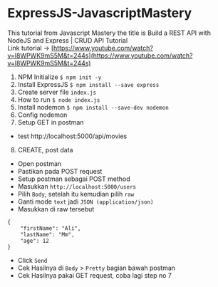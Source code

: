 # ExpressJS-JavascriptMastery

This tutorial from Javascript Mastery the title is Build a REST API with NodeJS and Express | CRUD API Tutorial<br/>
Link tutorial -> [https://www.youtube.com/watch?v=l8WPWK9mS5M&t=244s](https://www.youtube.com/watch?v=l8WPWK9mS5M&t=244s)

1. NPM Initialize `$ npm init -y`
2. Install ExpressJS `$ npm install --save express`
3. Create server file `index.js`
4. How to run `$ node index.js`
5. Install nodemon `$ npm install --save-dev nodemon`
6. Config nodemon
7. Setup GET in postman

- test http://localhost:5000/api/movies

8. CREATE, post data

- Open postman
- Pastikan pada POST request
- Setup postman sebagai POST method
- Masukkan `http://localhost:5000/users`
- Pilih `Body`, setelah itu kemudian pilih `raw`
- Ganti mode `text` jadi `JSON (application/json)`
- Masukkan di raw tersebut

```
{
	"firstName": "Ali",
	"lastName": "Mm",
	"age": 12
}
```

- Click `Send`
- Cek Hasilnya di `Body` > `Pretty` bagian bawah postman
- Cek Hasilnya pakai GET request, coba lagi step no 7
